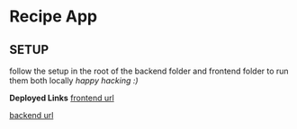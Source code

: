 # **Recipe App**

## **SETUP**

follow the setup in the root of the backend folder and frontend folder to run them both locally
_happy hacking :)_

**Deployed Links**
[frontend url](https://recipe-two-livid.vercel.app/)

[backend url](https://recipe-two.onrender.com)
